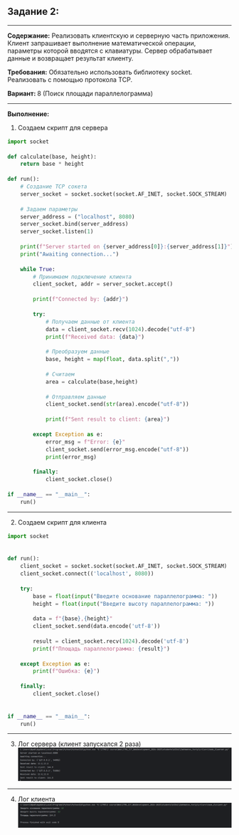 ## Задание 2:

---
<b>Содержание:</b> Реализовать клиентскую и серверную часть приложения. Клиент запрашивает выполнение математической операции, параметры которой вводятся с клавиатуры. Сервер обрабатывает данные и возвращает результат клиенту.

<b>Требования:</b> Обязательно использовать библиотеку socket.
Реализовать с помощью протокола TCP.

<b>Вариант: </b> 8 (Поиск площади параллелограмма)

---
<b>Выполнение: </b>

1. Создаем скрипт для сервера
~~~python
import socket

def calculate(base, height):
    return base * height

def run():
    # Создание TCP сокета
    server_socket = socket.socket(socket.AF_INET, socket.SOCK_STREAM)

    # Задаем параметры
    server_address = ("localhost", 8080)
    server_socket.bind(server_address)
    server_socket.listen(1)

    print(f"Server started on {server_address[0]}:{server_address[1]}")
    print("Awaiting connection...")

    while True:
        # Принимаем подключение клиента
        client_socket, addr = server_socket.accept()

        print(f"Connected by: {addr}")

        try:
            # Получаем данные от клиента
            data = client_socket.recv(1024).decode("utf-8")
            print(f"Received data: {data}")

            # Преобразуем данные
            base, height = map(float, data.split(","))

            # Считаем
            area = calculate(base,height)

            # Отправляем данные
            client_socket.send(str(area).encode("utf-8"))

            print(f"Sent result to client: {area}")

        except Exception as e:
            error_msg = f"Error: {e}"
            client_socket.send(error_msg.encode("utf-8"))
            print(error_msg)

        finally:
            client_socket.close()

if __name__ == "__main__":
    run()
~~~
---
2. Создаем скрипт для клиента
~~~python
import socket


def run():
    client_socket = socket.socket(socket.AF_INET, socket.SOCK_STREAM)
    client_socket.connect(('localhost', 8080))

    try:
        base = float(input("Введите основание параллелограмма: "))
        height = float(input("Введите высоту параллелограмма: "))

        data = f"{base},{height}"
        client_socket.send(data.encode('utf-8'))

        result = client_socket.recv(1024).decode('utf-8')
        print(f"Площадь параллелограмма: {result}")

    except Exception as e:
        print(f"Ошибка: {e}")

    finally:
        client_socket.close()


if __name__ == "__main__":
    run()
~~~
---
3. Лог сервера (клиент запускался 2 раза)![img_1.png](screenshots%2Fimg_1.png)
---
4. Лог клиента![img_2.png](screenshots%2Fimg_2.png)
